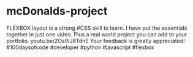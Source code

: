 # mcDonalds-project
FLEXBOX layout is a strong #CSS skill to learn. I have put the essentials together in just one video. Plus a real world project you can add to your portfolio.  youtu.be/ZOs9IJ8TdnE Your feedback is greatly appreciated! #100daysofcode #developer #python #javascript #flexbox
